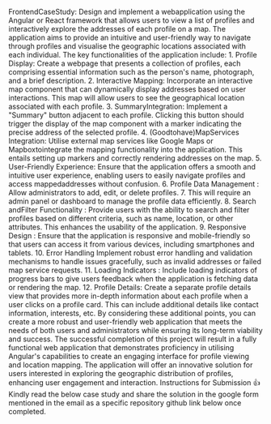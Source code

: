 FrontendCaseStudy:
 Design and implement a webapplication using the Angular or React framework
 that allows users to view a list of profiles and interactively explore the addresses
 of each profile on a map. The application aims to provide an intuitive and
 user-friendly way to navigate through profiles and visualise the geographic
 locations associated with each individual.
 The key functionalities of the application include:
 1.
 Profile Display: Create a webpage that presents a collection of profiles,
 each comprising essential information such as the person's name,
 photograph, and a brief description.
 2. Interactive Mapping: Incorporate an interactive map component that can
 dynamically display addresses based on user interactions. This map will
 allow users to see the geographical location associated with each profile.
 3. SummaryIntegration: Implement a "Summary" button adjacent to each
 profile. Clicking this button should trigger the display of the map
 component with a marker indicating the precise address of the selected
 profile.
 4. (Goodtohave)MapServices Integration: Utilise external map services like
 Google Maps or Mapboxtointegrate the mapping functionality into the
 application. This entails setting up markers and correctly rendering
 addresses on the map.
 5. User-Friendly Experience: Ensure that the application offers a smooth and
 intuitive user experience, enabling users to easily navigate profiles and
 access mappedaddresses without confusion.
 6. Profile Data Management : Allow administrators to add, edit, or delete
 profiles.
 7. This will require an admin panel or dashboard to manage the profile data
 efficiently.
 8. Search andFilter Functionality : Provide users with the ability to search and
 filter profiles based on different criteria, such as name, location, or other
 attributes. This enhances the usability of the application.
 9. Responsive Design : Ensure that the application is responsive and
 mobile-friendly so that users can access it from various devices, including
 smartphones and tablets.
10. Error Handling Implement robust error handling and validation
 mechanisms to handle issues gracefully, such as invalid addresses or
 failed map service requests.
 11. Loading Indicators : Include loading indicators of progress bars to give
 users feedback when the application is fetching data or rendering the map.
 12. Profile Details: Create a separate profile details view that provides more
 in-depth information about each profile when a user clicks on a profile
 card. This can include additional details like contact information, interests,
 etc.
 By considering these additional points, you can create a more robust and
 user-friendly web application that meets the needs of both users and
 administrators while ensuring its long-term viability and success.
 The successful completion of this project will result in a fully functional web
 application that demonstrates proficiency in utilising Angular's capabilities to
 create an engaging interface for profile viewing and location mapping. The
 application will offer an innovative solution for users interested in exploring the
 geographic distribution of profiles, enhancing user engagement and interaction.
 Instructions for Submission
 👍
 Kindly read the below case study and share the solution in the google form
 mentioned in the email as a specific repository github link below once
 completed.
